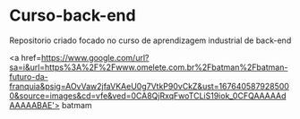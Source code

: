 # Curso-back-end
Repositorio criado focado no curso de aprendizagem industrial de back-end

<a href=https://www.google.com/url?sa=i&url=https%3A%2F%2Fwww.omelete.com.br%2Fbatman%2Fbatman-futuro-da-franquia&psig=AOvVaw2jfaVKAeU0g7VtkP90vCkZ&ust=1676405879285000&source=images&cd=vfe&ved=0CA8QjRxqFwoTCLiS19iok_0CFQAAAAAdAAAAABAE'>
 batmam
</a>
